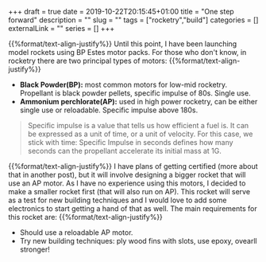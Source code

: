 +++ 
draft = true
date = 2019-10-22T20:15:45+01:00
title = "One step forward"
description = ""
slug = "" 
tags = ["rocketry","build"]
categories = []
externalLink = ""
series = []
+++

{{%format/text-align-justify%}}
Until this point, I have been launching model rockets using BP Estes motor packs. For those who don't know, in rocketry there are two principal types of motors:
{{%format/text-align-justify%}}

* **Black Powder(BP):** most common motors for low-mid rocketry. Propellant is black powder pellets, specific impulse of 80s. Single use.
* **Ammonium perchlorate(AP):** used in high power rocketry, can be either single use or reloadable. Specific impulse above 180s. 

> Specific impulse is a value that tells us how efficient a fuel is. It can be expressed as a unit of time, or a unit of velocity. For this case, we stick with time: Specific Impulse in seconds defines how many seconds can the propellant accelerate its initial mass at 1G.

{{%format/text-align-justify%}}
I have plans of getting certified (more about that in another post), but it will involve designing a bigger rocket that will use an AP motor. As I have no experience using this motors, I decided to make a smaller rocket first (that will also run on AP). This rocket will serve as a test for new building techniques and I would love to add some electronics to start getting a hand of that as well. The main requirements for this rocket are:
{{%format/text-align-justify%}}

* Should use a reloadable AP motor.
* Try new building techniques: ply wood fins with slots, use epoxy, ovearll stronger!




